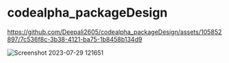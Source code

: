 # codealpha_packageDesign

https://github.com/Deepali2605/codealpha_packageDesign/assets/105852897/7c536f8c-3b38-4121-ba75-1b8458b134d9

![Screenshot 2023-07-29 121651](https://github.com/Deepali2605/codealpha_packageDesign/assets/105852897/6f655c3a-498a-42b7-bbd5-035b8d3ba861)
